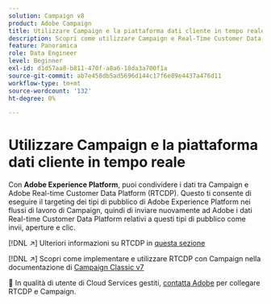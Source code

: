 ```yaml
---
solution: Campaign v8
product: Adobe Campaign
title: Utilizzare Campaign e la piattaforma dati cliente in tempo reale
description: Scopri come utilizzare Campaign e Real-Time Customer Data Platform
feature: Panoramica
role: Data Engineer
level: Beginner
exl-id: d1d57aa8-b811-470f-a8a6-18da3a700f1a
source-git-commit: ab7e458db5ad5696d144c17f6e89e4437a476d11
workflow-type: tm+mt
source-wordcount: '132'
ht-degree: 0%

---
```


# Utilizzare Campaign e la piattaforma dati cliente in tempo reale

Con **Adobe Experience Platform**, puoi condividere i dati tra Campaign e Adobe Real-time Customer Data Platform (RTCDP). Questo ti consente di eseguire il targeting dei tipi di pubblico di Adobe Experience Platform nei flussi di lavoro di Campaign, quindi di inviare nuovamente ad Adobe i dati Real-time Customer Data Platform relativi a questi tipi di pubblico come invii, aperture e clic.

[!DNL :arrow_upper_right:] Ulteriori informazioni su RTCDP in  [questa sezione](https://experienceleague.adobe.com/docs/experience-platform/rtcdp/overview.html?lang=en)

[!DNL :arrow_upper_right:] Scopri come implementare e utilizzare RTCDP con Campaign nella documentazione di  [Campaign Classic v7](https://experienceleague.adobe.com/docs/campaign-classic/using/integrating-with-adobe-experience-cloud/aep-sources-destinations/get-started-sources-destinations.html?lang=en#integrating-with-adobe-experience-cloud)

:speech_balloon: In qualità di utente di Cloud Services gestiti, [contatta Adobe](../start/campaign-faq.md#support) per collegare RTCDP e Campaign.
